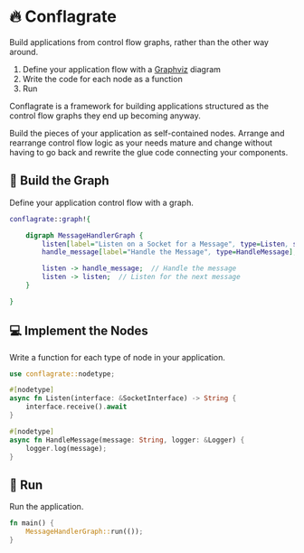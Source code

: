 🔥 Conflagrate
==============

Build applications from control flow graphs, rather than the other way around.

1. Define your application flow with a [Graphviz](https://www.graphviz.org/) diagram
2. Write the code for each node as a function
3. Run

Conflagrate is a framework for building applications structured as the 
control flow graphs they end up becoming anyway.

Build the pieces of your application as self-contained nodes.  Arrange and
rearrange control flow logic as your needs mature and change without having to
go back and rewrite the glue code connecting your components.

🔨 Build the Graph
------------------
Define your application control flow with a graph.
```dot
conflagrate::graph!{

    digraph MessageHandlerGraph {
        listen[label="Listen on a Socket for a Message", type=Listen, start=true];
        handle_message[label="Handle the Message", type=HandleMessage];

        listen -> handle_message;  // Handle the message
        listen -> listen;  // Listen for the next message
    }

}
```

💻 Implement the Nodes
----------------------
Write a function for each type of node in your application.
```rust
use conflagrate::nodetype;

#[nodetype]
async fn Listen(interface: &SocketInterface) -> String {
    interface.receive().await
}

#[nodetype]
async fn HandleMessage(message: String, logger: &Logger) {
    logger.log(message);
}
```

🚀 Run
------
Run the application.
```rust
fn main() {
    MessageHandlerGraph::run(());
}
```